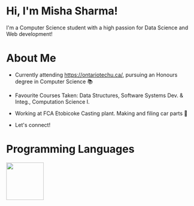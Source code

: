 # Hi, I'm Misha Sharma! 
I'm a Computer Science student with a high passion for Data Science and Web development!

# About Me

- Currently attending https://ontariotechu.ca/, pursuing an Honours degree in Computer Science 📚

- Favourite Courses Taken: Data Structures, Software Systems Dev. & Integ., Computation Science I. 
  
- Working at FCA Etobicoke Casting plant. Making and filing car parts 🔨

- Let's connect! 

# Programming Languages

<img src="/Users/mishasharma/mishasharmaa/images" width="100" height="100">


